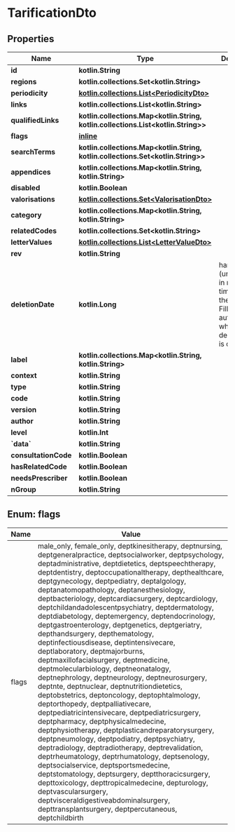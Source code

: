 
# TarificationDto

## Properties
Name | Type | Description | Notes
------------ | ------------- | ------------- | -------------
**id** | **kotlin.String** |  | 
**regions** | **kotlin.collections.Set&lt;kotlin.String&gt;** |  | 
**periodicity** | [**kotlin.collections.List&lt;PeriodicityDto&gt;**](PeriodicityDto.md) |  | 
**links** | **kotlin.collections.List&lt;kotlin.String&gt;** |  | 
**qualifiedLinks** | **kotlin.collections.Map&lt;kotlin.String, kotlin.collections.List&lt;kotlin.String&gt;&gt;** |  | 
**flags** | [**inline**](#kotlin.collections.Set&lt;FlagsEnum&gt;) |  | 
**searchTerms** | **kotlin.collections.Map&lt;kotlin.String, kotlin.collections.Set&lt;kotlin.String&gt;&gt;** |  | 
**appendices** | **kotlin.collections.Map&lt;kotlin.String, kotlin.String&gt;** |  | 
**disabled** | **kotlin.Boolean** |  | 
**valorisations** | [**kotlin.collections.Set&lt;ValorisationDto&gt;**](ValorisationDto.md) |  | 
**category** | **kotlin.collections.Map&lt;kotlin.String, kotlin.String&gt;** |  | 
**relatedCodes** | **kotlin.collections.Set&lt;kotlin.String&gt;** |  | 
**letterValues** | [**kotlin.collections.List&lt;LetterValueDto&gt;**](LetterValueDto.md) |  | 
**rev** | **kotlin.String** |  |  [optional]
**deletionDate** | **kotlin.Long** | hard delete (unix epoch in ms) timestamp of the object. Filled automatically when deletePatient is called. |  [optional]
**label** | **kotlin.collections.Map&lt;kotlin.String, kotlin.String&gt;** |  |  [optional]
**context** | **kotlin.String** |  |  [optional]
**type** | **kotlin.String** |  |  [optional]
**code** | **kotlin.String** |  |  [optional]
**version** | **kotlin.String** |  |  [optional]
**author** | **kotlin.String** |  |  [optional]
**level** | **kotlin.Int** |  |  [optional]
**&#x60;data&#x60;** | **kotlin.String** |  |  [optional]
**consultationCode** | **kotlin.Boolean** |  |  [optional]
**hasRelatedCode** | **kotlin.Boolean** |  |  [optional]
**needsPrescriber** | **kotlin.Boolean** |  |  [optional]
**nGroup** | **kotlin.String** |  |  [optional]


<a name="kotlin.collections.Set<FlagsEnum>"></a>
## Enum: flags
Name | Value
---- | -----
flags | male_only, female_only, deptkinesitherapy, deptnursing, deptgeneralpractice, deptsocialworker, deptpsychology, deptadministrative, deptdietetics, deptspeechtherapy, deptdentistry, deptoccupationaltherapy, depthealthcare, deptgynecology, deptpediatry, deptalgology, deptanatomopathology, deptanesthesiology, deptbacteriology, deptcardiacsurgery, deptcardiology, deptchildandadolescentpsychiatry, deptdermatology, deptdiabetology, deptemergency, deptendocrinology, deptgastroenterology, deptgenetics, deptgeriatry, depthandsurgery, depthematology, deptinfectiousdisease, deptintensivecare, deptlaboratory, deptmajorburns, deptmaxillofacialsurgery, deptmedicine, deptmolecularbiology, deptneonatalogy, deptnephrology, deptneurology, deptneurosurgery, deptnte, deptnuclear, deptnutritiondietetics, deptobstetrics, deptoncology, deptophtalmology, deptorthopedy, deptpalliativecare, deptpediatricintensivecare, deptpediatricsurgery, deptpharmacy, deptphysicalmedecine, deptphysiotherapy, deptplasticandreparatorysurgery, deptpneumology, deptpodiatry, deptpsychiatry, deptradiology, deptradiotherapy, deptrevalidation, deptrheumatology, deptrhumatology, deptsenology, deptsocialservice, deptsportsmedecine, deptstomatology, deptsurgery, deptthoracicsurgery, depttoxicology, depttropicalmedecine, depturology, deptvascularsurgery, deptvisceraldigestiveabdominalsurgery, depttransplantsurgery, deptpercutaneous, deptchildbirth



